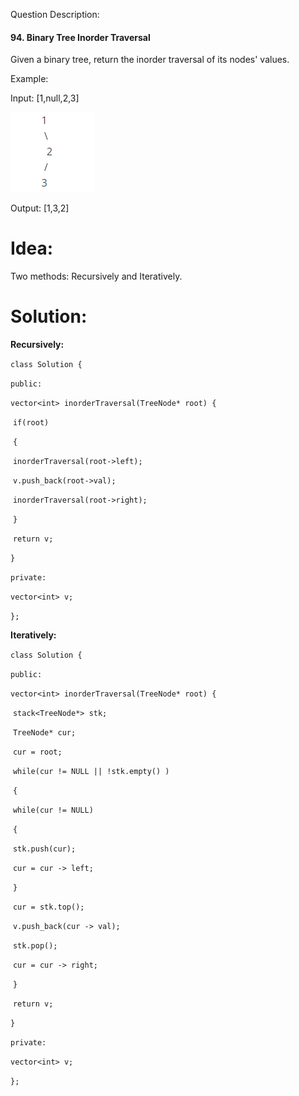 Question Description:

#### 94. Binary Tree Inorder Traversal

Given a binary tree, return the inorder traversal of its nodes' values.

Example:

Input: [1,null,2,3]

![TreeExample](TreeExample.png)

Output: [1,3,2]

# Idea:

Two methods: Recursively and Iteratively. 

# Solution:

**Recursively:** 

`class Solution {`

`public:`

  `vector<int> inorderTraversal(TreeNode* root) {`        

​    `if(root)`

​    `{`

​     `inorderTraversal(root->left);`

​     `v.push_back(root->val);`

​     `inorderTraversal(root->right);` 

​    `}`

​    `return v;`

  `}`

`private:`

  `vector<int> v;`

`};`

**Iteratively:**

`class Solution {`

`public:`

  `vector<int> inorderTraversal(TreeNode* root) {`        

​    `stack<TreeNode*> stk;`

​    `TreeNode* cur;`

​    `cur = root;`

​    `while(cur != NULL || !stk.empty() )`

​    `{`  

​      `while(cur != NULL)`

​      `{`

​      `stk.push(cur);`

​      `cur = cur -> left;`

​      `}`

​      `cur = stk.top();`

​      `v.push_back(cur -> val);`

​      `stk.pop();`

​      `cur = cur -> right;`      

​    `}`

​    `return v;`

  `}`

`private:`

  `vector<int> v;`

`};`



